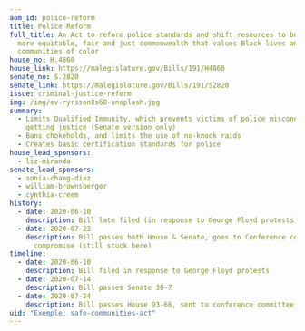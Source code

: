 ```yaml
---
aom_id: police-reform
title: Police Reform
full_title: An Act to reform police standards and shift resources to build a
  more equitable, fair and just commonwealth that values Black lives and
  communities of color
house_no: H.4860
house_link: https://malegislature.gov/Bills/191/H4860
senate_no: S.2820
senate_link: https://malegislature.gov/Bills/191/S2820
issue: criminal-justice-reform
img: /img/ev-ryrsson8s68-unsplash.jpg
summary:
  - Limits Qualified Immunity, which prevents victims of police misconduct from
    getting justice (Senate version only)
  - Bans chokeholds, and limits the use of no-knock raids
  - Creates basic certification standards for police
house_lead_sponsors:
  - liz-miranda
senate_lead_sponsors:
  - sonia-chang-diaz
  - william-brownsberger
  - cynthia-creem
history:
  - date: 2020-06-10
    description: Bill late filed (in response to George Floyd protests)
  - date: 2020-07-23
    description: Bill passes both House & Senate, goes to Conference committee for
      compromise (still stuck here)
timeline:
  - date: 2020-06-10
    description: Bill filed in response to George Floyd protests
  - date: 2020-07-14
    description: Bill passes Senate 30-7
  - date: 2020-07-24
    description: Bill passes House 93-66, sent to conference committee
uid: "Exemple: safe-communities-act"
---
```

